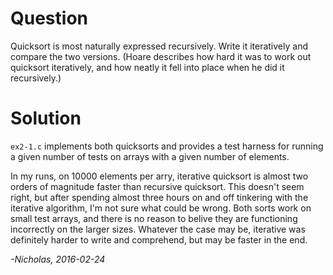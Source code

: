 # Question

Quicksort is most naturally expressed recursively. Write it iteratively and
compare the two versions. (Hoare describes how hard it was to work out quicksort
iteratively, and how neatly it fell into place when he did it recursively.)

# Solution

`ex2-1.c` implements both quicksorts and provides a test harness for running
a given number of tests on arrays with a given number of elements.

In my runs, on 10000 elements per arry, iterative quicksort is almost two
orders of magnitude faster than recursive quicksort. This doesn't seem
right, but after spending almost three hours on and off tinkering with
the iterative algorithm, I'm not sure what could be wrong. Both sorts work on
small test arrays, and there is no reason to belive they are functioning 
incorrectly on the larger sizes. Whatever the case may be, iterative was
definitely harder to write and comprehend, but may be faster in the end.

_-Nicholas, 2016-02-24_
